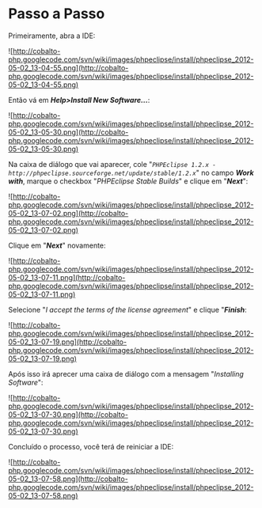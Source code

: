 # Passo a Passo #

Primeiramente, abra a IDE:

![http://cobalto-php.googlecode.com/svn/wiki/images/phpeclipse/install/phpeclipse_2012-05-02_13-04-55.png](http://cobalto-php.googlecode.com/svn/wiki/images/phpeclipse/install/phpeclipse_2012-05-02_13-04-55.png)

Então vá em **_Help>Install New Software..._**:

![http://cobalto-php.googlecode.com/svn/wiki/images/phpeclipse/install/phpeclipse_2012-05-02_13-05-30.png](http://cobalto-php.googlecode.com/svn/wiki/images/phpeclipse/install/phpeclipse_2012-05-02_13-05-30.png)

Na caixa de diálogo que vai aparecer, cole "_`PHPEclipse 1.2.x - http://phpeclipse.sourceforge.net/update/stable/1.2.x`_" no campo **_Work with_**, marque o checkbox "_PHPEclipse Stable Builds_" e clique em "**_Next_**":

![http://cobalto-php.googlecode.com/svn/wiki/images/phpeclipse/install/phpeclipse_2012-05-02_13-07-02.png](http://cobalto-php.googlecode.com/svn/wiki/images/phpeclipse/install/phpeclipse_2012-05-02_13-07-02.png)

Clique em "**_Next_**" novamente:

![http://cobalto-php.googlecode.com/svn/wiki/images/phpeclipse/install/phpeclipse_2012-05-02_13-07-11.png](http://cobalto-php.googlecode.com/svn/wiki/images/phpeclipse/install/phpeclipse_2012-05-02_13-07-11.png)

Selecione "_I accept the terms of the license agreement_" e clique "**_Finish_**:

![http://cobalto-php.googlecode.com/svn/wiki/images/phpeclipse/install/phpeclipse_2012-05-02_13-07-19.png](http://cobalto-php.googlecode.com/svn/wiki/images/phpeclipse/install/phpeclipse_2012-05-02_13-07-19.png)

Após isso irá aprecer uma caixa de diálogo com a mensagem "_Installing Software_":

![http://cobalto-php.googlecode.com/svn/wiki/images/phpeclipse/install/phpeclipse_2012-05-02_13-07-30.png](http://cobalto-php.googlecode.com/svn/wiki/images/phpeclipse/install/phpeclipse_2012-05-02_13-07-30.png)

Concluído o processo, você terá de reiniciar a IDE:

![http://cobalto-php.googlecode.com/svn/wiki/images/phpeclipse/install/phpeclipse_2012-05-02_13-07-58.png](http://cobalto-php.googlecode.com/svn/wiki/images/phpeclipse/install/phpeclipse_2012-05-02_13-07-58.png)